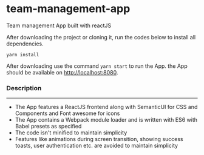 # team-management-app

Team management App built with reactJS

After downloading the project or cloning it, run the codes below to install all dependencies.

```
yarn install
```

After downloading use the command `yarn start` to run the App. the App should be available on [http://localhost:8080](http://localhost:8080 'http://localhost:8080').

### Description

---

-   The App features a ReactJS frontend along with SemanticUI for CSS and Components and Font awesome for icons
-   The App contains a Webpack module loader and is written with ES6 with Babel presets as specified
-   The code isn't minified to maintain simplicity
-   Features like animations during screen transition, showing success toasts, user authentication etc. are avoided to maintain simplicity
